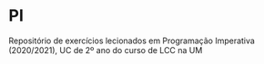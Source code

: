 # PI
Repositório de exercícios lecionados em Programação Imperativa (2020/2021), UC de 2º ano do curso de LCC na UM
